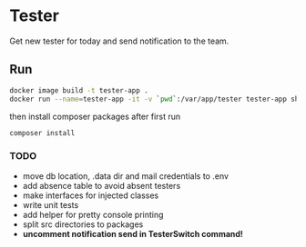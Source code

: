# Tester

Get new tester for today and send notification to the team.

## Run

```bash
docker image build -t tester-app .
docker run --name=tester-app -it -v `pwd`:/var/app/tester tester-app sh
```

then install composer packages after first run

```bash
composer install
```

### TODO

* move db location, .data dir and mail credentials to .env
* add absence table to avoid absent testers
* make interfaces for injected classes
* write unit tests
* add helper for pretty console printing
* split src directories to packages
* __uncomment notification send in TesterSwitch command!__
